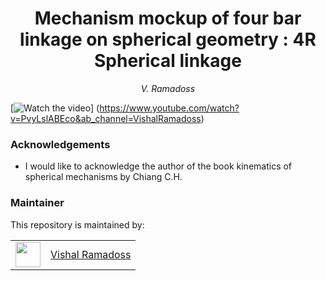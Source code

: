 <h1 align="center">
Mechanism mockup of four bar linkage on spherical geometry : 4R Spherical linkage</h1>
<div align="center">
<i>
V. Ramadoss
</i>
</div>

<p align="center">

[![Watch the video](//img.youtube.com/vi/PvyLslABEco&ab_/0.jpg)]
(https://www.youtube.com/watch?v=PvyLslABEco&ab_channel=VishalRamadoss)


</p>


### Acknowledgements

- I would like to acknowledge the author of the book kinematics of spherical mechanisms by Chiang C.H.

### Maintainer

This repository is maintained by:

| | |
|:---:|:---:|
| [<img src="https://github.com/austinvishal.png" width="40">](https://github.com/austinvishal) | [Vishal Ramadoss](https://github.com/austinvishal) |
